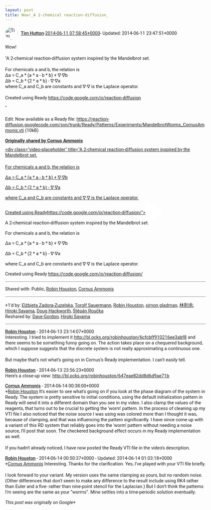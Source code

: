 ```yaml
---
layout: post
title: Wow!_A 2-chemical reaction-diffusion_
---
```


<html><head><meta charset="utf-8"><title>Wow!&lt;br&gt;&lt;br&gt;&amp;quot;A 2-chemical reaction-diffusion system inspired by the Mand...</title><style>body {font: 11pt Roboto, Arial, sans-serif; max-width: 640px; margin: 24px;}.author-photo {border-radius: 50%; margin-right: 10px; width: 40px;}.author {font-weight: 500;}.main-content {margin: 15px 0 15px;}.post-title {font-weight: bold;}.location {display: block; margin-top: 15px;}.location img {float: left; margin-right: 5px; width: 20px;}.media-link {display: inline-block; max-width: 100%; vertical-align: top;}.media-link p {margin-top: 5px; max-height: 4em; overflow: scroll;}.media {max-height: 100vh; max-width: 100%;}.video-placeholder {background: black; display: flex; height: 300px; max-width: 100%; width: 640px;}.play-icon {border-bottom: 30px solid transparent; border-left: 50px solid white; border-top: 30px solid transparent; color: white; margin: auto;}.album {max-height: 800px; overflow: scroll; width: calc(100vw - 48px);}.album .media-link {margin-right: 5px; max-width: 250px;}.album .media {max-height: 250px;}.link-embed {border-top: 1px solid lightgrey; display: block; margin-top: 20px;}.link-embed img {max-width: 100%;}.inline-link-embed {display: block;}.inline-link-embed img {vertical-align: middle;}.link-title {display: inline-block; font-size: medium; font-weight: 300; padding-left: 1em;}.reshare-attribution {display: block; font-weight: bold; margin-bottom: 10px;}.poll-image {margin-bottom: 5px; max-height: 300px; max-width: 500px;}.poll-choice {align-items: center; display: flex; margin-bottom: 5px; max-width: 500px;}.poll-choice-percentage {background-color: lightblue; height: 100%; left: 0; position: absolute; z-index: -1;}.poll-choice-selected {margin-right: 5px;}.poll-choice-results {border: 1px solid lightgray; border-radius: 5px; display: flex; line-height: 40px; overflow: hidden; padding: 0 8px; position: relative;}.poll-choice-results, .poll-choice-description {flex-grow: 1; margin-right: 10px;}.poll-choice-image {width: 100%;}.poll-choice-image, .poll-choice-image img {max-height: 40px; max-width: 100px;}.poll-choice-votes {max-height: 100px; overflow: auto;}.plus-entity-embed {color: black; display: block; text-decoration: none;}.plus-entity-embed-cover-photo {max-height: 300px; max-width: 100%;}.plus-entity-embed-info {padding: 0 1em 1em;}.plus-entity-embed-info h2 {font-weight: 500; margin: 10px 0;}.plus-entity-embed-info p {font-size: small; margin: 0;}.collection-owner-avatar {border-radius: 50%; border: 2px solid white; height: 40px; margin-top: -22px;}.visibility {padding: 1em 0; border-top: 1px solid grey;}.post-activity {padding: 1em 0; border-top: 1px solid grey;}.comments {border-top: 1px solid gray; padding-top: 1em;}.comment + .comment {margin-top: 1em;}.comment .media-link, .comment .inline-link-embed {margin-top: 5px;}</style></head><body><div style="margin-bottom:1em;"><div style="display:flex; align-items:center"><img class="author-photo" src="https://lh4.googleusercontent.com/-epo4ZZKNqEw/AAAAAAAAAAI/AAAAAAAAVSU/qu3LpcHEnoQ/s64-c/photo.jpg" alt="Tim Hutton"><a href="https://plus.google.com/+TimHutton" target="_blank" class="author">Tim Hutton</a> - <a target="_blank" href="https://plus.google.com/+TimHutton/posts/33kbnZDyENe">2014-06-11 07:58:45+0000</a><span> - Updated: 2014-06-11 23:47:51+0000</span></div><div class="main-content">Wow!<br><br>&quot;A 2-chemical reaction-diffusion system inspired by the Mandelbrot set.<br><br>For chemicals a and b, the relation is<br>Δa = C_a * (a * a - b * b) + ∇·∇b<br>Δb = C_b * (2 * a * b) - ∇·∇a<br>where C_a and C_b are constants and ∇·∇ is the Laplace operator.<br><br>Created using Ready <a rel="nofollow" target="_blank" href="https://code.google.com/p/reaction-diffusion" class="ot-anchor bidi_isolate" jslog="10929; track:click" dir="ltr">https://code.google.com/p/reaction-diffusion</a>

&quot;<br><br>Edit: Now available as a Ready file: <a rel="nofollow" target="_blank" href="https://reaction-diffusion.googlecode.com/svn/trunk/Ready/Patterns/Experiments/MandelbrotWorms_CornusAmmonis.vti" class="ot-anchor bidi_isolate" jslog="10929; track:click" dir="ltr">https://reaction-diffusion.googlecode.com/svn/trunk/Ready/Patterns/Experiments/MandelbrotWorms_CornusAmmonis.vti</a> (10kB)</div><div><a target="_blank" href="https://plus.google.com/+CornusAmmonis/posts/B5FEqJxnuDM" class="reshare-attribution">Originally shared by Cornus Ammonis</a><a href="https://www.youtube.com/watch?v=JhipxYrgNvI&amp;feature=autoshare" target="_blank" class="media-link"><div class="video-placeholder" title="A 2-chemical reaction-diffusion system inspired by the Mandelbrot set.



For chemicals a and b, the relation is

Δa = C_a * (a * a - b * b) + ∇·∇b

Δb = C_b * (2 * a * b) - ∇·∇a

where C_a and C_b are constants and ∇·∇ is the Laplace operator.



Created using Ready https://code.google.com/p/reaction-diffusion/"><span class="play-icon"></span></div><p>A 2-chemical reaction-diffusion system inspired by the Mandelbrot set.



For chemicals a and b, the relation is

Δa = C_a * (a * a - b * b) + ∇·∇b

Δb = C_b * (2 * a * b) - ∇·∇a

where C_a and C_b are constants and ∇·∇ is the Laplace operator.



Created using Ready https://code.google.com/p/reaction-diffusion/</p></a></div></div><div class="visibility">Shared with: Public, <a href="https://plus.google.com/110520561285338809517">Robin Houston</a>, <a href="https://plus.google.com/109972073847930001053">Cornus Ammonis</a></div><div class="post-activity"><div class="plus-oners">+1'd by: <a href="https://plus.google.com/+ElżbietaZadoraZuzelska">Elżbieta Zadora-Zuzelska</a>, <a href="https://plus.google.com/+TorolfSauermann">Torolf Sauermann</a>, <a href="https://plus.google.com/+RobinHouston">Robin Houston</a>, <a href="https://plus.google.com/+simongladman">simon gladman</a>, <a href="https://plus.google.com/+林則余Yuwood">林則余</a>, <a href="https://plus.google.com/108656957140823938500">Hiroki Sayama</a>, <a href="https://plus.google.com/111750881748363551870">Doug Hackworth</a>, <a href="https://plus.google.com/+StepanRoucka">Štěpán Roučka</a></div><div class="resharers">Reshared by: <a href="https://plus.google.com/+DaveGordon0">Dave Gordon</a>, <a href="https://plus.google.com/108656957140823938500">Hiroki Sayama</a></div></div><div class="comments"><div class="comment"><a target="_blank" href="https://plus.google.com/+RobinHouston" class="author">Robin Houston</a><span class="time"> - 2014-06-13 23:14:07+0000</span><div class="comment-content">Interesting. I tried to implement it <a rel="nofollow" target="_blank" href="http://bl.ocks.org/robinhouston/6cfcbff910216ee3abf8" class="ot-anchor bidi_isolate" jslog="10929; track:click" dir="ltr">http://bl.ocks.org/robinhouston/6cfcbff910216ee3abf8</a> and there seems to be something funny going on. The action takes place on a chequered background, which I suppose suggests that the discrete system is not really approximating a continuous one.<br><br>But maybe that’s not what’s going on in Cornus’s Ready implementation. I can’t easily tell.</div></div><div class="comment"><a target="_blank" href="https://plus.google.com/+RobinHouston" class="author">Robin Houston</a><span class="time"> - 2014-06-13 23:56:23+0000</span><div class="comment-content">Here’s a close-up view: <a rel="nofollow" target="_blank" href="http://bl.ocks.org/robinhouston/647eae82dd8d6d9ae71b" class="ot-anchor bidi_isolate" jslog="10929; track:click" dir="ltr">http://bl.ocks.org/robinhouston/647eae82dd8d6d9ae71b</a></div></div><div class="comment"><a target="_blank" href="https://plus.google.com/+CornusAmmonis" class="author">Cornus Ammonis</a><span class="time"> - 2014-06-14 00:38:00+0000</span><div class="comment-content"><span class="proflinkWrapper"><span class="proflinkPrefix">+</span><a class="proflink bidi_isolate" href="https://plus.google.com/110520561285338809517" oid="110520561285338809517" >Robin Houston</a></span> It&#39;s easier to see what&#39;s going on if you look at the phase diagram of the system in Ready. The system is pretty sensitive to initial conditions, using the default initialization pattern in Ready will send it into a different domain than you see in my video. I also clamp the values of the reagents, that turns out to be crucial to getting the &#39;worm&#39; pattern. In the process of cleaning up my VTI file I also noticed that the noise source I was using was colored more than I thought it was, because of clamping, and that was influencing the pattern significantly. I have since come up with a variant of this RD system that reliably goes into the &#39;worm&#39; pattern without needing a noise source, I&#39;ll post that soon. The checkered background effect occurs in my Ready implementation as well.<br><br>If you hadn&#39;t already noticed, I have now posted the Ready VTI file in the video&#39;s description. </div></div><div class="comment"><a target="_blank" href="https://plus.google.com/+RobinHouston" class="author">Robin Houston</a><span class="time"> - 2014-06-14 00:50:37+0000</span><span> - Updated: 2014-06-14 01:03:18+0000</span><div class="comment-content"><span class="proflinkWrapper"><span class="proflinkPrefix">+</span><a class="proflink bidi_isolate" href="https://plus.google.com/109972073847930001053" oid="109972073847930001053" >Cornus Ammonis</a></span> Interesting. Thanks for the clarification. Yes, I’ve played with your VTI file briefly.<br><br>I look forward to your variant. My version uses the same clamping as yours, but no random noise. (Other differences that don’t seem to make any difference to the result include using RK4 rather than Euler and a five- rather than nine-point stencil for the Laplacian.) But I don’t think the patterns I’m seeing are the same as your “worms”. Mine settles into a time-periodic solution eventually.</div></div></div></body></html>

<i>This post was originally on Google+</i>